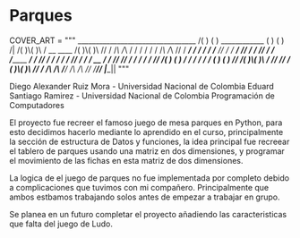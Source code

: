 # Parques    

COVER_ART = """
              _________________________________
             /( ) ( )  ____________ ( ) ( )   /|
            /( )\\( )\\ / __  ____  /( )\\( )\\  //
           / /_\\ /_\\ / /  / /  / / /_\\ /_\\  //
          / ________/ /  / /  / /_______   //
         / / ________/  /_/  /_______  /  //
        / / /_______        ________/ /  //
       / / ________/       /_______  /  //
      / / /______    __   ________/ /  //
     /_/______   /  / /  / ________/  //
    /( ) ( )  / /  / /  / / ( ) ( )  //
   /( )\\( )\\ / /__/ /__/ / ( )\\( )\\ //
  / /_\\ /_\\ /___________/  /_\\ /_\\ //
 /________________________________//
|________________________________|| 
"""

Diego Alexander Ruiz Mora - Universidad Nacional de Colombia
Eduard Santiago Ramirez - Universidad Nacional de Colombia
Programación de Computadores

El proyecto fue recreer el famoso juego de mesa parques en Python, para esto decidimos hacerlo mediante lo aprendido en el curso, principalmente la sección de estructura de Datos y funciones, la idea principal fue recreear el tablero de parques usando una matriz en dos dimensiones, y programar el movimiento de las fichas en esta matriz de dos dimensiones.

La logica de el juego de parques no fue implementada por completo debido a complicaciones que tuvimos con mi compañero.
Principalmente que ambos estbamos trabajando solos antes de empezar a trabajar en grupo.

Se planea en un futuro completar el proyecto añadiendo las caracteristicas que falta del juego de Ludo.
